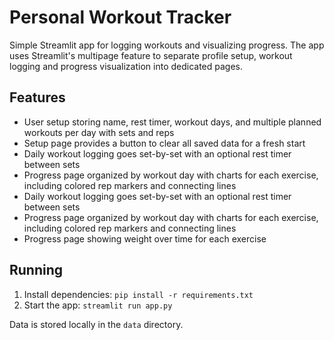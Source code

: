 # Personal Workout Tracker

Simple Streamlit app for logging workouts and visualizing progress. The app uses
Streamlit's multipage feature to separate profile setup, workout logging and
progress visualization into dedicated pages.

## Features

- User setup storing name, rest timer, workout days, and multiple planned workouts per day with sets and reps
- Setup page provides a button to clear all saved data for a fresh start
- Daily workout logging goes set-by-set with an optional rest timer between sets
- Progress page organized by workout day with charts for each exercise, including colored rep markers and connecting lines
- Daily workout logging goes set-by-set with an optional rest timer between sets
- Progress page organized by workout day with charts for each exercise, including colored rep markers and connecting lines
- Progress page showing weight over time for each exercise

## Running
1. Install dependencies: `pip install -r requirements.txt`
2. Start the app: `streamlit run app.py`

Data is stored locally in the `data` directory.
